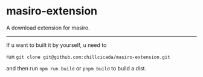 # masiro-extension

A download extension for masiro.

---

If u want to built it by yourself, u need to

run `git clone git@github.com:chillcicada/masiro-extension.git`

and then run `npm run build` or `pnpm build` to build a dist.
